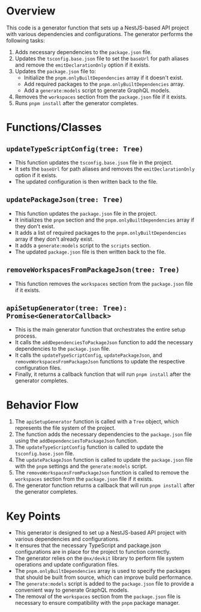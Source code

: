 # Overview
This code is a generator function that sets up a NestJS-based API project with various dependencies and configurations. The generator performs the following tasks:

1. Adds necessary dependencies to the `package.json` file.
2. Updates the `tsconfig.base.json` file to set the `baseUrl` for path aliases and remove the `emitDeclarationOnly` option if it exists.
3. Updates the `package.json` file to:
   - Initialize the `pnpm.onlyBuiltDependencies` array if it doesn't exist.
   - Add required packages to the `pnpm.onlyBuiltDependencies` array.
   - Add a `generate:models` script to generate GraphQL models.
4. Removes the `workspaces` section from the `package.json` file if it exists.
5. Runs `pnpm install` after the generator completes.

# Functions/Classes
## `updateTypeScriptConfig(tree: Tree)`
- This function updates the `tsconfig.base.json` file in the project.
- It sets the `baseUrl` for path aliases and removes the `emitDeclarationOnly` option if it exists.
- The updated configuration is then written back to the file.

## `updatePackageJson(tree: Tree)`
- This function updates the `package.json` file in the project.
- It initializes the `pnpm` section and the `pnpm.onlyBuiltDependencies` array if they don't exist.
- It adds a list of required packages to the `pnpm.onlyBuiltDependencies` array if they don't already exist.
- It adds a `generate:models` script to the `scripts` section.
- The updated `package.json` file is then written back to the file.

## `removeWorkspacesFromPackageJson(tree: Tree)`
- This function removes the `workspaces` section from the `package.json` file if it exists.

## `apiSetupGenerator(tree: Tree): Promise<GeneratorCallback>`
- This is the main generator function that orchestrates the entire setup process.
- It calls the `addDependenciesToPackageJson` function to add the necessary dependencies to the `package.json` file.
- It calls the `updateTypeScriptConfig`, `updatePackageJson`, and `removeWorkspacesFromPackageJson` functions to update the respective configuration files.
- Finally, it returns a callback function that will run `pnpm install` after the generator completes.

# Behavior Flow
1. The `apiSetupGenerator` function is called with a `Tree` object, which represents the file system of the project.
2. The function adds the necessary dependencies to the `package.json` file using the `addDependenciesToPackageJson` function.
3. The `updateTypeScriptConfig` function is called to update the `tsconfig.base.json` file.
4. The `updatePackageJson` function is called to update the `package.json` file with the `pnpm` settings and the `generate:models` script.
5. The `removeWorkspacesFromPackageJson` function is called to remove the `workspaces` section from the `package.json` file if it exists.
6. The generator function returns a callback that will run `pnpm install` after the generator completes.

# Key Points
- This generator is designed to set up a NestJS-based API project with various dependencies and configurations.
- It ensures that the necessary TypeScript and package.json configurations are in place for the project to function correctly.
- The generator relies on the `@nx/devkit` library to perform file system operations and update configuration files.
- The `pnpm.onlyBuiltDependencies` array is used to specify the packages that should be built from source, which can improve build performance.
- The `generate:models` script is added to the `package.json` file to provide a convenient way to generate GraphQL models.
- The removal of the `workspaces` section from the `package.json` file is necessary to ensure compatibility with the `pnpm` package manager.